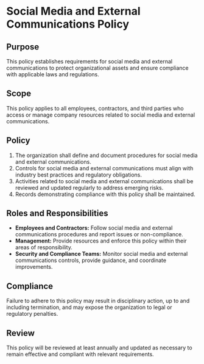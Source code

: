 # Social Media and External Communications Policy

## Purpose
This policy establishes requirements for social media and external communications to protect organizational assets and ensure compliance with applicable laws and regulations.

## Scope
This policy applies to all employees, contractors, and third parties who access or manage company resources related to social media and external communications.

## Policy
1. The organization shall define and document procedures for social media and external communications.
2. Controls for social media and external communications must align with industry best practices and regulatory obligations.
3. Activities related to social media and external communications shall be reviewed and updated regularly to address emerging risks.
4. Records demonstrating compliance with this policy shall be maintained.

## Roles and Responsibilities
- **Employees and Contractors:** Follow social media and external communications procedures and report issues or non-compliance.
- **Management:** Provide resources and enforce this policy within their areas of responsibility.
- **Security and Compliance Teams:** Monitor social media and external communications controls, provide guidance, and coordinate improvements.

## Compliance
Failure to adhere to this policy may result in disciplinary action, up to and including termination, and may expose the organization to legal or regulatory penalties.

## Review
This policy will be reviewed at least annually and updated as necessary to remain effective and compliant with relevant requirements.

